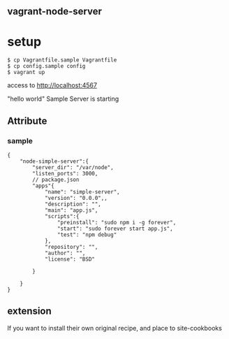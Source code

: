 vagrant-node-server
---

# setup

    $ cp Vagrantfile.sample Vagrantfile
    $ cp config.sample config
    $ vagrant up


access to [http://localhost:4567](http://localhost:4567)

"hello world" Sample Server is starting



## Attribute

### sample

    {
        "node-simple-server":{
            "server_dir": "/var/node",
            "listen_ports": 3000,
            // package.json
            "apps"{
                "name": "simple-server",
                "version": "0.0.0",,
                "description": "",
                "main": "app.js",
                "scripts":{
                    "preinstall": "sudo npm i -g forever",
                    "start": "sudo forever start app.js",
                    "test": "npm debug"
                },
                "repository": "",
                "author": "",
                "license": "BSD"

            }

        }
    }

## extension

If you want to install their own original recipe, and place to site-cookbooks

